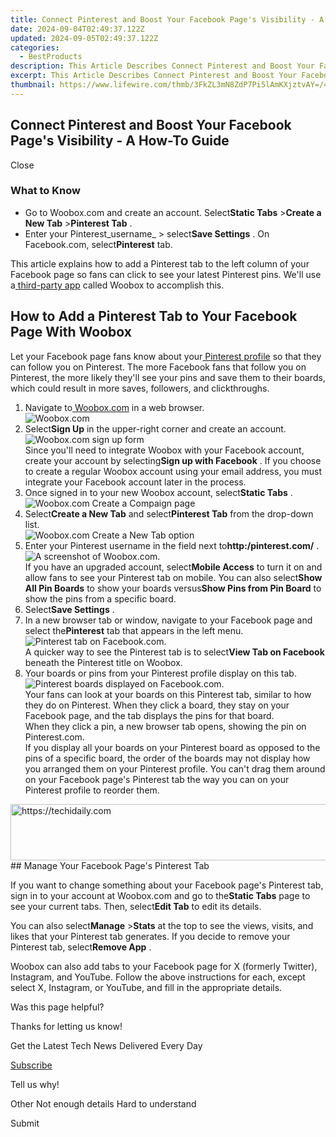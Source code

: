 ```yaml
---
title: Connect Pinterest and Boost Your Facebook Page's Visibility - A How-To Guide
date: 2024-09-04T02:49:37.122Z
updated: 2024-09-05T02:49:37.122Z
categories:
  - BestProducts
description: This Article Describes Connect Pinterest and Boost Your Facebook Page's Visibility - A How-To Guide
excerpt: This Article Describes Connect Pinterest and Boost Your Facebook Page's Visibility - A How-To Guide
thumbnail: https://www.lifewire.com/thmb/3FkZL3mN8ZdP7Pi5lAmKXjztvAY=/400x300/filters:no_upscale():max_bytes(150000):strip_icc():format(webp)/GettyImages-524282176-5bf20266c9e77c0051af5697.jpg
---
```


## Connect Pinterest and Boost Your Facebook Page's Visibility - A How-To Guide

Close 

###  What to Know

* Go to Woobox.com and create an account. Select**Static Tabs** \>**Create a New Tab** \>**Pinterest Tab** .
* Enter your Pinterest_username_ \> select**Save Settings** . On Facebook.com, select**Pinterest** tab.

 This article explains how to add a Pinterest tab to the left column of your Facebook page so fans can click to see your latest Pinterest pins. We'll use a[ third-party app](https://www.lifewire.com/what-is-a-third-party-app-4154068) called Woobox to accomplish this.

##  How to Add a Pinterest Tab to Your Facebook Page With Woobox 

 Let your Facebook page fans know about your[ Pinterest profile](https://www.lifewire.com/how-to-use-pinterest-3486578) so that they can follow you on Pinterest. The more Facebook fans that follow you on Pinterest, the more likely they'll see your pins and save them to their boards, which could result in more saves, followers, and clickthroughs.

1. Navigate to[ Woobox.com](https://woobox.com/) in a web browser.  
![Woobox.com](https://www.lifewire.com/thmb/MevuWX8GvPzlY9JjmSPkvnLzgII=/1500x0/filters:no_upscale():max_bytes(150000):strip_icc():format(webp)/pinterest-tab-facebook-fan-page-1240616-1-8c0f5020288441d7b093cdf41c78724d.jpg)
2. Select**Sign Up** in the upper-right corner and create an account.  
![Woobox.com sign up form](https://www.lifewire.com/thmb/SmMVLu20mrFLokvts2hsyjFlk9U=/1500x0/filters:no_upscale():max_bytes(150000):strip_icc():format(webp)/pinterest-tab-facebook-fan-page-1240616-2-c3adc642dab3492aa07a3401709cbce5.jpg)  
 Since you'll need to integrate Woobox with your Facebook account, create your account by selecting**Sign up with Facebook** . If you choose to create a regular Woobox account using your email address, you must integrate your Facebook account later in the process.
3. Once signed in to your new Woobox account, select**Static Tabs** .  
![Woobox.com Create a Compaign page](https://www.lifewire.com/thmb/hHvFInqVZ96kpbzbijdORpmMpRM=/1500x0/filters:no_upscale():max_bytes(150000):strip_icc():format(webp)/pinterest-tab-facebook-fan-page-1240616-3-5bac5b9c811c4778b57c32ba912878b1.jpg)
4. Select**Create a New Tab** and select**Pinterest Tab** from the drop-down list.  
![Woobox.com Create a New Tab option](https://www.lifewire.com/thmb/bXc_Xh5gOHICPM6FMiludeZLTjM=/1500x0/filters:no_upscale():max_bytes(150000):strip_icc():format(webp)/pinterest-tab-facebook-fan-page-1240616-4-ca4cab264d774d13a486f6a76ac97f35.jpg)
5. Enter your Pinterest username in the field next to**http:/pinterest.com/** .  
![A screenshot of Woobox.com.](https://www.lifewire.com/thmb/g0XuG8IF6LY46TyK6HYISPGzqxA=/1500x0/filters:no_upscale():max_bytes(150000):strip_icc():format(webp)/pinterest-tab-facebook-fan-page-1240616-5-ca1fd1a69eff4dc69749221fb8a75b30.jpg)  
 If you have an upgraded account, select**Mobile Access** to turn it on and allow fans to see your Pinterest tab on mobile. You can also select**Show All Pin Boards** to show your boards versus**Show Pins from Pin Board** to show the pins from a specific board.
6. Select**Save Settings** .
7. In a new browser tab or window, navigate to your Facebook page and select the**Pinterest** tab that appears in the left menu.  
![Pinterest tab on Facebook.com.](https://www.lifewire.com/thmb/Y03oS-jllkkMOjPo-ultRjUikck=/1500x0/filters:no_upscale():max_bytes(150000):strip_icc():format(webp)/ScreenShot2019-07-25at12.11.27PM-31443931e17c485180e144635c76a492.jpg)  
 A quicker way to see the Pinterest tab is to select**View Tab on Facebook** beneath the Pinterest title on Woobox.
8. Your boards or pins from your Pinterest profile display on this tab.  
![Pinterest boards displayed on Facebook.com.](https://www.lifewire.com/thmb/GyCrh1xa7dteU9ZUdULoAhV_xTI=/1500x0/filters:no_upscale():max_bytes(150000):strip_icc():format(webp)/pinterest-tab-facebook-fan-page-1240616-6-889c770d1b384e9cb31f9265a465307b.jpg)  
 Your fans can look at your boards on this Pinterest tab, similar to how they do on Pinterest. When they click a board, they stay on your Facebook page, and the tab displays the pins for that board.  
 When they click a pin, a new browser tab opens, showing the pin on Pinterest.com.  
 If you display all your boards on your Pinterest board as opposed to the pins of a specific board, the order of the boards may not display how you arranged them on your Pinterest profile. You can't drag them around on your Facebook page's Pinterest tab the way you can on your Pinterest profile to reorder them.

<!-- affiliate ads begin -->
<a href="https://aligracehair.sjv.io/c/5597632/1959764/19272" target="_top" id="1959764">
  <img src="//a.impactradius-go.com/display-ad/19272-1959764" border="0" alt="https://techidaily.com" width="728" height="90"/>
</a>
<img height="0" width="0" src="https://aligracehair.sjv.io/i/5597632/1959764/19272" style="position:absolute;visibility:hidden;" border="0" />
<!-- affiliate ads end -->
##  Manage Your Facebook Page's Pinterest Tab 

 If you want to change something about your Facebook page's Pinterest tab, sign in to your account at Woobox.com and go to the**Static Tabs** page to see your current tabs. Then, select**Edit Tab** to edit its details.

 You can also select**Manage** \>**Stats** at the top to see the views, visits, and likes that your Pinterest tab generates. If you decide to remove your Pinterest tab, select**Remove App** .

 Woobox can also add tabs to your Facebook page for X (formerly Twitter), Instagram, and YouTube. Follow the above instructions for each, except select X, Instagram, or YouTube, and fill in the appropriate details.

Was this page helpful?

Thanks for letting us know!

 Get the Latest Tech News Delivered Every Day

[ Subscribe ](https://www.lifewire.com/#) 

Tell us why!

 Other  Not enough details  Hard to understand 

 Submit 

<ins class="adsbygoogle"
     style="display:block"
     data-ad-format="autorelaxed"
     data-ad-client="ca-pub-7571918770474297"
     data-ad-slot="1223367746"></ins>



<ins class="adsbygoogle"
     style="display:block"
     data-ad-client="ca-pub-7571918770474297"
     data-ad-slot="8358498916"
     data-ad-format="auto"
     data-full-width-responsive="true"></ins>


